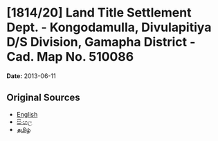 # [1814/20] Land Title Settlement Dept. - Kongodamulla, Divulapitiya D/S Division, Gamapha District - Cad. Map No. 510086

**Date:** 2013-06-11

## Original Sources

- [English](https://documents.gov.lk/view/extra-gazettes/2013/6/1814-20_E.pdf)
- [සිංහල](https://documents.gov.lk/view/extra-gazettes/2013/6/1814-20_S.pdf)
- [தமிழ்](https://documents.gov.lk/view/extra-gazettes/2013/6/1814-20_T.pdf)
